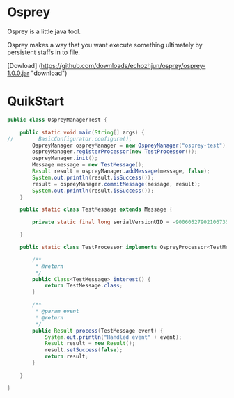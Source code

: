 # Osprey

Osprey is a little java tool.

Osprey makes a way that you want execute something ultimately by persistent staffs in to file.

[Dowload] (https://github.com/downloads/echozhjun/osprey/osprey-1.0.0.jar "download")

# QuikStart

```java
public class OspreyManagerTest {

    public static void main(String[] args) {
//        BasicConfigurator.configure();
        OspreyManager ospreyManager = new OspreyManager("osprey-test");
        ospreyManager.registerProcessor(new TestProcessor());
        ospreyManager.init();
        Message message = new TestMessage();
        Result result = ospreyManager.addMessage(message, false);
        System.out.println(result.isSuccess());
        result = ospreyManager.commitMessage(message, result);
        System.out.println(result.isSuccess());
    }

    public static class TestMessage extends Message {

        private static final long serialVersionUID = -9006052790210673532L;

    }

    public static class TestProcessor implements OspreyProcessor<TestMessage> {

        /**
         * @return
         */
        public Class<TestMessage> interest() {
            return TestMessage.class;
        }

        /**
         * @param event
         * @return
         */
        public Result process(TestMessage event) {
            System.out.println("Handled event" + event);
            Result result = new Result();
            result.setSuccess(false);
            return result;
        }

    }

}
```